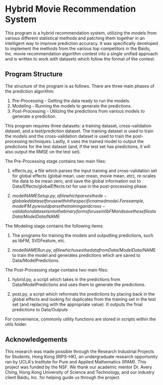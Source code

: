Hybrid Movie Recommendation System
==============================================

This program is a hybrid recommendation system, utilizing the models from various different statistical methods and patching them together in an intelligent way to improve prediction accuracy. It was specifically developed to implement the methods from the various top competitors in the Baidu, Inc. movie recommendation algorithm contest into a single unified approach and is written to work with datasets which follow the format of the contest.

Program Structure
----------------------------------------------

The structure of the program is as follows. There are three main phases of the prediction algorithm:

1. Pre-Processing - Getting the data ready to run the models.
2. Modeling - Running the models to generate the predictions.
3. Post-Processing - Utilizing the predictions from various models to generate a prediction.

This program requires three datasets: a training dataset, cross-validation dataset, and a test/prediction dataset. The training dataset is used to train the models and the cross-validation dataset is used to train the post-processing techniques. Lastly, it uses the trained model to output the predictions for the test dataset (and, if the test set has predictions, it will also output the RMSE on the test set).

The Pre-Processing stage contains two main files:

1. effects.py, a file which parses the input training and cross-validation set for global effects (global mean, user mean, movie mean, etc), re-scales the data to be mean zero, and save the global information out to Data/Effects/globalEffects.txt for use in the post-processing phase.

2. model$NAMESetup.py, a file which parses the de-globaled dataset for use within the specific named model. For example, modelFM.py would parse the training and cross-validation datasets into the binary forms for use in libFM and save these files to Data/ModelData/$NAME

The Modeling stage contains the following items:

1. The programs for training the models and outputting predictions, such as libFM, SVDFeature, etc.

2. model$NAMERun.py, a file which uses the data from Data/ModelData/$NAME to train the model and generates predictions which are saved to Data/ModelPredictions.

The Post-Processing stage contains two main files:

1. hybrid.py, a script which takes in the predictions from Data/ModelPredictions and uses them to generate the predictions.

2. post.py, a script which reformats the predictions by placing back in the global effects and looking for duplicates from the training set in the test set (and replacing with the appropriate value). It outputs the final predictions to Data/Outputs

For convenience, commonly utility functions are stored in scripts within the utils folder.

Acknowledgements
----------------------------------------------

This research was made possible through the Research Industrial Projects for Students, Hong Kong (RIPS-HK), an undergraduate research opportunity ran by UCLA's Institute for Pure and Applied Mathematics (IPAM). This project was funded by the NSF. We thank our academic mentor Dr. Avery Ching, Hong Kong University of Science and Technology, and our industry client Baidu, Inc. for helping guide us through the project.